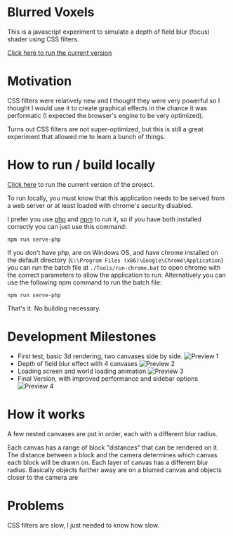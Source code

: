 # Blurred Voxels

This is a javascript experiment to simulate a depth of field blur (focus) shader using CSS filters.

[Click here to run the current version](https://grossato.com/Blurred-Voxels/)

# Motivation

CSS filters were relatively new and I thought they were very powerful so I thought I would use it to create graphical effects in the chance it was performatic (I expected the browser's engine to be very optimized).

Turns out CSS filters are not super-optimized, but this is still a great experiment that allowed me to learn a bunch of things.

# How to run / build locally

[Click here](https://grossato.com/Blurred-Voxels/) to run the current version of the project.

To run locally, you must know that this application needs to be served from a web server or at least loaded with chrome's security disabled.

I prefer you use [php](https://www.php.net) and [npm](https://nodejs.org/en/) to run it, so if you have both installed correctly you can just use this command:

```
npm run serve-php
```

If you don't have php, are on Windows OS, and have chrome installed on the default directory (`C:\Program Files (x86)\Google\Chrome\Application`) you can run the batch file at `./Tools/run-chrome.bat` to open chrome with the correct parameters to allow the application to run. Alternatively you can use the following npm command to run the batch file:

```
npm run serve-php
```

That's it. No building necessary.

# Development Milestones

 - First test, basic 3d rendering, two canvases side by side.
![Preview 1](https://github.com/GuilhermeRossato/Blurred-Voxels/blob/master/Images/preview1.gif?raw=true)
 - Depth of field blur effect with 4 canvases
![Preview 2](https://github.com/GuilhermeRossato/Blurred-Voxels/blob/master/Images/preview2.gif?raw=true)
 - Loading screen and world loading animation
![Preview 3](https://github.com/GuilhermeRossato/Blurred-Voxels/blob/master/Images/preview3.gif?raw=true)
 - Final Version, with improved performance and sidebar options
![Preview 4](https://github.com/GuilhermeRossato/Blurred-Voxels/blob/master/Images/preview4.png?raw=true)

# How it works

A few nested canvases are put in order, each with a different blur radius.

Each canvas has a range of block "distances" that can be rendered on it. The distance between a block and the camera determines which canvas each block will be drawn on. Each layer of canvas has a different blur radius. Basically objects further away are on a blurred canvas and objects closer to the camera are 

# Problems

CSS filters are slow, I just needed to know how slow.
